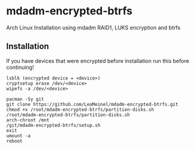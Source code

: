 # mdadm-encrypted-btrfs
Arch Linux Installation using mdadm RAID1, LUKS encryption and btrfs

## Installation

If you have devices that were encrypted before installation run this before continuing!
```
lsblk (encrypted device = <device>)
cryptsetup erase /dev/<device>
wipefs -a /dev/<device>
```

```
pacman -Sy git
git clone https://github.com/LeoMeinel/mdadm-encrypted-btrfs.git
chmod +x /root/mdadm-encrypted-btrfs/partition-disks.sh
/root/mdadm-encrypted-btrfs/partition-disks.sh
arch-chroot /mnt
/git/mdadm-encrypted-btrfs/setup.sh
exit
umount -a
reboot
```
